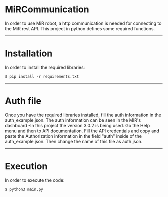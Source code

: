 # MiRCommunication
In order to use MiR robot, a http communication is needed for connecting to the MiR rest API. This project in python
defines some required functions.

* * *
# Installation

In order to install the required libraries:

    $ pip install -r requirements.txt

* * *
# Auth file

Once you have the required libraries installed, fill the auth information in the auth_example.json.
The auth information can be seen in the MIR's dashboard -In this project the version 3.0.2 is being used. 
Go the Help menu and then to API documentation. Fill the API credentials and copy and paste the Authorization 
information in the field "auth" inside of the auth_example.json. Then change the name of this file as auth.json.

* * *

# Execution

In order to execute the code:

    $ python3 main.py
